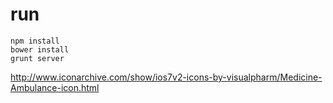 # run
    npm install
    bower install
    grunt server

http://www.iconarchive.com/show/ios7v2-icons-by-visualpharm/Medicine-Ambulance-icon.html